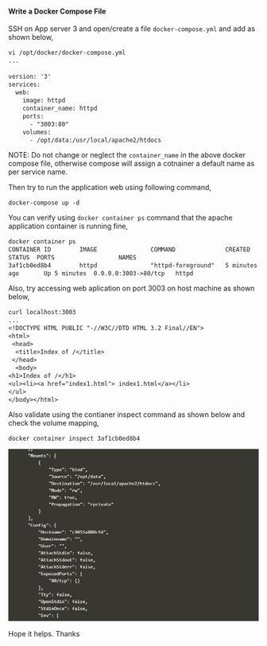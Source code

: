 #### Write a Docker Compose File

SSH on App server 3 and open/create a file `docker-compose.yml` and add as shown below,

    vi /opt/docker/docker-compose.yml
    ...

    version: '3'
    services:
      web:
        image: httpd
        container_name: httpd
        ports:
          - "3003:80"
        volumes:
          - /opt/data:/usr/local/apache2/htdocs

NOTE: Do not change or neglect the `container_name` in the above docker compose file, otherwise compose will assign a cotnainer a default name as per service name.

Then try to run the application web using following command,

    docker-compose up -d

You can verify using `docker container ps` command that the apache application container is running fine,

    docker container ps
    CONTAINER ID        IMAGE               COMMAND              CREATED             STATUS  PORTS                  NAMES
    3af1cb0ed8b4        httpd               "httpd-foreground"   5 minutes ago       Up 5 minutes  0.0.0.0:3003->80/tcp   httpd

Also, try accessing web aplication on port 3003 on host machine as shown below,

    curl localhost:3003
    ...
    <!DOCTYPE HTML PUBLIC "-//W3C//DTD HTML 3.2 Final//EN">
    <html>
     <head>
      <title>Index of /</title>
     </head>
      <body>
    <h1>Index of /</h1>
    <ul><li><a href="index1.html"> index1.html</a></li>
    </ul>
    </body></html>

Also validate using the contianer inspect command as shown below and check the volume mapping,

    docker container inspect 3af1cb0ed8b4

![Docker Container inspect](/images/ValidateVolumeMapping.JPG)


Hope it helps.
Thanks
